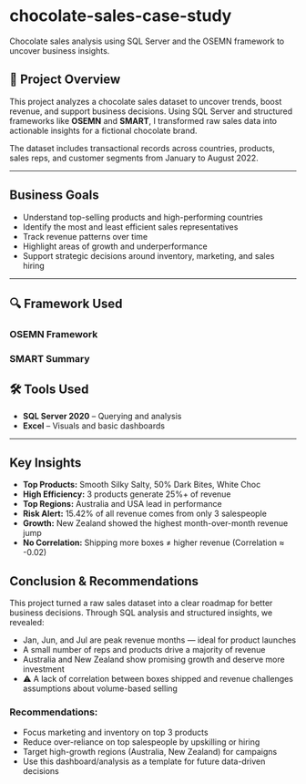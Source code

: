 # chocolate-sales-case-study
Chocolate sales analysis using SQL Server and the OSEMN framework to uncover business insights.

## 📌 Project Overview

This project analyzes a chocolate sales dataset to uncover trends, boost revenue, and support business decisions. Using SQL Server and structured frameworks like **OSEMN** and **SMART**, I transformed raw sales data into actionable insights for a fictional chocolate brand.

The dataset includes transactional records across countries, products, sales reps, and customer segments from January to August 2022.

---

## Business Goals

- Understand top-selling products and high-performing countries
- Identify the most and least efficient sales representatives
- Track revenue patterns over time
- Highlight areas of growth and underperformance
- Support strategic decisions around inventory, marketing, and sales hiring

---

## 🔍 Framework Used

### OSEMN Framework
### SMART Summary



## 🛠 Tools Used

- **SQL Server 2020** – Querying and analysis
- **Excel** – Visuals and basic dashboards

---

## Key Insights

- **Top Products:** Smooth Silky Salty, 50% Dark Bites, White Choc
- **High Efficiency:** 3 products generate 25%+ of revenue
- **Top Regions:** Australia and USA lead in performance
- **Risk Alert:** 15.42% of all revenue comes from only 3 salespeople
- **Growth:** New Zealand showed the highest month-over-month revenue jump
- **No Correlation:** Shipping more boxes ≠ higher revenue (Correlation ≈ -0.02)

## Conclusion & Recommendations

This project turned a raw sales dataset into a clear roadmap for better business decisions. Through SQL analysis and structured insights, we revealed:

-  Jan, Jun, and Jul are peak revenue months — ideal for product launches
-  A small number of reps and products drive a majority of revenue
-  Australia and New Zealand show promising growth and deserve more investment
- ⚠ A lack of correlation between boxes shipped and revenue challenges assumptions about volume-based selling

### Recommendations:
- Focus marketing and inventory on top 3 products
- Reduce over-reliance on top salespeople by upskilling or hiring
- Target high-growth regions (Australia, New Zealand) for campaigns
- Use this dashboard/analysis as a template for future data-driven decisions

